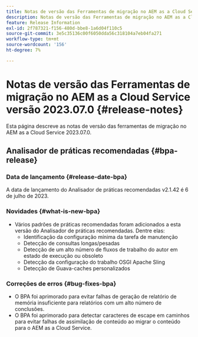 ```yaml
---
title: Notas de versão das Ferramentas de migração no AEM as a Cloud Service versão 2023.07.0
description: Notas de versão das Ferramentas de migração no AEM as a Cloud Service versão 2023.07.0
feature: Release Information
exl-id: 2f787321-f156-480d-bbe8-1a6d04f110c5
source-git-commit: 3e5c35136c00f6050dda56c318104a7eb04fa271
workflow-type: tm+mt
source-wordcount: '156'
ht-degree: 7%

---
```


# Notas de versão das Ferramentas de migração no AEM as a Cloud Service versão 2023.07.0 {#release-notes}

Esta página descreve as notas de versão das ferramentas de migração no AEM as a Cloud Service 2023.07.0.

## Analisador de práticas recomendadas {#bpa-release}

### Data de lançamento {#release-date-bpa}

A data de lançamento do Analisador de práticas recomendadas v2.1.42 é 6 de julho de 2023.

### Novidades {#what-is-new-bpa}

* Vários padrões de práticas recomendadas foram adicionados a esta versão do Analisador de práticas recomendadas. Dentre elas:
   * Identificação da configuração mínima da tarefa de manutenção
   * Detecção de consultas longas/pesadas
   * Detecção de um alto número de fluxos de trabalho do autor em estado de execução ou obsoleto
   * Detecção da configuração do trabalho OSGI Apache Sling
   * Detecção de Guava-caches personalizados

### Correções de erros {#bug-fixes-bpa}

* O BPA foi aprimorado para evitar falhas de geração de relatório de memória insuficiente para relatórios com um alto número de conclusões.
* O BPA foi aprimorado para detectar caracteres de escape em caminhos para evitar falhas de assimilação de conteúdo ao migrar o conteúdo para o AEM as a Cloud Service.
